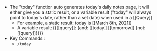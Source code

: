 - The "today" function auto generates today's daily notes page, it will either give you a static result, or a variable result ("today" will always point to today's date, rather than a set date) when used in a [[Query]] 
    - For example, a static result: today is [[March 8th, 2021]]
    - A variable result: {{[[query]]: {and: [[today]] [[tomorrow]] {not: [[query]]}}}}
- Key Commands::
    - `/today`

